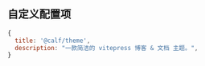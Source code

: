 ## 自定义配置项

<!-- TODO: 待补充 -->

```js
{
  title: '@calf/theme',
  description: "一款简洁的 vitepress 博客 & 文档 主题。",
}
```
